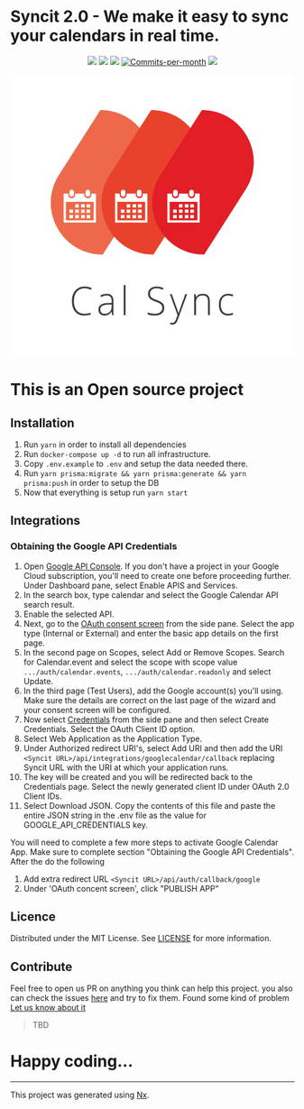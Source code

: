 # Syncit 2.0 - We make it easy to sync your calendars in real time.

<p align="center">
<a href="https://github.com/tikalk/syncit/stargazers"><img src="https://img.shields.io/github/stars/tikalk/syncit?style=plastic"/></a>
<a href="https://github.com/tikalk/syncit/issues"><img src="https://img.shields.io/github/issues/tikalk/syncit?style=plastic"/></a>
<a href="https://github.com/tikalk/syncit/blob/main/LICENSE.md"><img src="https://img.shields.io/github/license/tikalk/syncit?style=plastic"/></a>
<a href="https://github.com/tikalk/syncit/pulse"><img src="https://img.shields.io/github/commit-activity/m/tikalk/syncit" alt="Commits-per-month"></a>
<a href="https://github.com/tikalk/syncit/issues?q=is%3Aissue+is%3Aopen+label%3A%22help+wanted%22"><img src="https://img.shields.io/badge/Help%20Wanted-Contribute-blue"></a>
</p>

<div align="center"><img src="https://github.com/tikalk/syncit/blob/main/apps/web/public/cal-sync-logo.png?raw=true"/></div>

# This is an Open source project

## Installation

1. Run `yarn` in order to install all dependencies
2. Run `docker-compose up -d` to run all infrastructure.
3. Copy `.env.example` to `.env` and setup the data needed there.
4. Run `yarn prisma:migrate && yarn prisma:generate && yarn prisma:push` in order to setup the DB
5. Now that everything is setup run `yarn start`

## Integrations

### Obtaining the Google API Credentials

1. Open [Google API Console](https://console.cloud.google.com/apis/dashboard). If you don't have a project in your
   Google Cloud subscription, you'll need to create one before proceeding further. Under Dashboard pane, select Enable
   APIS and Services.
2. In the search box, type calendar and select the Google Calendar API search result.
3. Enable the selected API.
4. Next, go to the [OAuth consent screen](https://console.cloud.google.com/apis/credentials/consent) from the side pane.
   Select the app type (Internal or External) and enter the basic app details on the first page.
5. In the second page on Scopes, select Add or Remove Scopes. Search for Calendar.event and select the scope with scope
   value `.../auth/calendar.events`, `.../auth/calendar.readonly` and select Update.
6. In the third page (Test Users), add the Google account(s) you'll using. Make sure the details are correct on the last
   page of the wizard and your consent screen will be configured.
7. Now select [Credentials](https://console.cloud.google.com/apis/credentials) from the side pane and then select Create
   Credentials. Select the OAuth Client ID option.
8. Select Web Application as the Application Type.
9. Under Authorized redirect URI's, select Add URI and then add the
   URI `<Syncit URL>/api/integrations/googlecalendar/callback` replacing Syncit URL with the URI at which your
   application runs.
10. The key will be created and you will be redirected back to the Credentials page. Select the newly generated client
    ID under OAuth 2.0 Client IDs.
11. Select Download JSON. Copy the contents of this file and paste the entire JSON string in the .env file as the value
    for GOOGLE_API_CREDENTIALS key.

You will need to complete a few more steps to activate Google Calendar App.
Make sure to complete section "Obtaining the Google API Credentials". After the do the
following

1. Add extra redirect URL `<Syncit URL>/api/auth/callback/google`
2. Under 'OAuth concent screen', click "PUBLISH APP"

## Licence

Distributed under the MIT License. See [LICENSE](https://raw.githubusercontent.com/tikalk/syncit/main/LICENSE.md) for
more information.

## Contribute

Feel free to open us PR on anything you think can help this project. you also can check the
issues [here](https://github.com/tikalk/syncit/issues) and try to fix them.
Found some kind of problem [Let us know about it](https://github.com/tikalk/syncit/issues/new/choose)
> TBD

# Happy coding...
---
This project was generated using [Nx](https://nx.dev).
